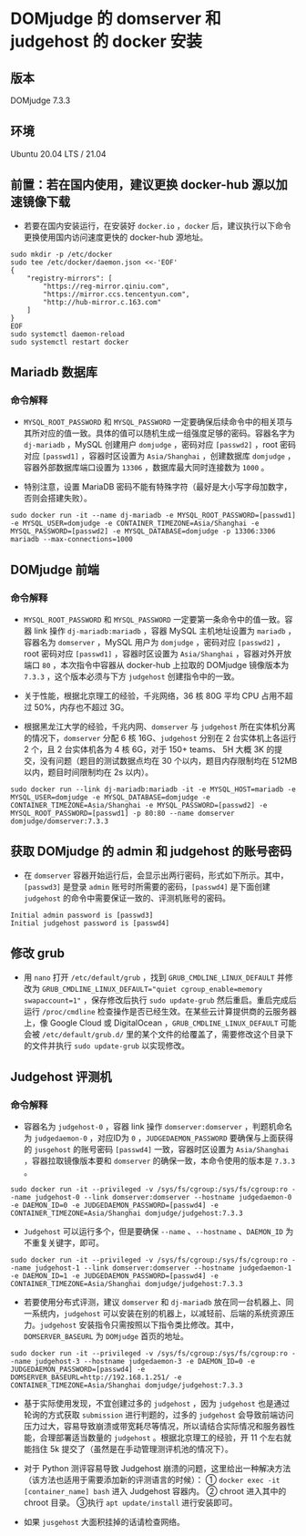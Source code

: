 # DOMjudge 的 domserver 和 judgehost 的 docker 安装

## 版本

DOMjudge 7.3.3

## 环境

Ubuntu 20.04 LTS / 21.04

## 前置：若在国内使用，建议更换 docker-hub 源以加速镜像下载

- 若要在国内安装运行，在安装好 `docker.io` ，`docker` 后，建议执行以下命令更换使用国内访问速度更快的 docker-hub 源地址。

```shell
sudo mkdir -p /etc/docker
sudo tee /etc/docker/daemon.json <<-'EOF'
{
    "registry-mirrors": [
        "https://reg-mirror.qiniu.com",
        "https://mirror.ccs.tencentyun.com",
        "http://hub-mirror.c.163.com"
    ]
}
EOF
sudo systemctl daemon-reload
sudo systemctl restart docker
```





## Mariadb 数据库

### 命令解释

- `MYSQL_ROOT_PASSWORD` 和 `MYSQL_PASSWORD` 一定要确保后续命令中的相关项与其所对应的值一致。具体的值可以随机生成一组强度足够的密码。容器名字为 `dj-mariadb` ，MySQL 创建用户 `domjudge` ，密码对应 `[passwd2]` ，root 密码对应 `[passwd1]` ，容器时区设置为 `Asia/Shanghai` ，创建数据库 `domjudge` ，容器外部数据库端口设置为 `13306` ，数据库最大同时连接数为 `1000` 。

- 特别注意，设置 MariaDB 密码不能有特殊字符（最好是大小写字母加数字，否则会搭建失败）。

```shell
sudo docker run -it --name dj-mariadb -e MYSQL_ROOT_PASSWORD=[passwd1] -e MYSQL_USER=domjudge -e CONTAINER_TIMEZONE=Asia/Shanghai -e MYSQL_PASSWORD=[passwd2] -e MYSQL_DATABASE=domjudge -p 13306:3306 mariadb --max-connections=1000
```





## DOMjudge 前端

### 命令解释

- `MYSQL_ROOT_PASSWORD` 和 `MYSQL_PASSWORD` 一定要第一条命令中的值一致。容器 link 操作 `dj-mariadb:mariadb` ，容器 MySQL 主机地址设置为 `mariadb` ，容器名为 `domserver` ，MySQL 用户为 `domjudge` ，密码对应 `[passwd2]` ，root 密码对应 `[passwd1]` ，容器时区设置为 `Asia/Shanghai` ，容器对外开放端口 `80` ，本次指令中容器从 docker-hub 上拉取的 DOMjudge 镜像版本为 `7.3.3` ，这个版本必须与下方 `judgehost` 创建指令中的一致。

- 关于性能，根据北京理工的经验，千兆网络，36 核 80G 平均 CPU 占用不超过 50%，内存也不超过 3G。
- 根据黑龙江大学的经验，千兆内网、`domserver` 与 `judgehost` 所在实体机分离的情况下，`domserver` 分配 6 核 16G、`judgehost` 分别在 2 台实体机上各运行 2 个，且 2 台实体机各为 4 核 6G，对于 150+ teams、 5H 大概 3K 的提交，没有问题（题目的测试数据点均在 30 个以内，题目内存限制均在 512MB 以内，题目时间限制均在 2s 以内）。

```shell
sudo docker run --link dj-mariadb:mariadb -it -e MYSQL_HOST=mariadb -e MYSQL_USER=domjudge -e MYSQL_DATABASE=domjudge -e CONTAINER_TIMEZONE=Asia/Shanghai -e MYSQL_PASSWORD=[passwd2] -e MYSQL_ROOT_PASSWORD=[passwd1] -p 80:80 --name domserver domjudge/domserver:7.3.3
```





## 获取 DOMjudge 的 admin 和 judgehost 的账号密码

- 在 `domserver` 容器开始运行后，会显示出两行密码，形式如下所示。其中，`[passwd3]` 是登录 `admin` 账号时所需要的密码，`[passwd4]` 是下面创建 `judgehost` 的命令中需要保证一致的、评测机账号的密码。

```shell
Initial admin password is [passwd3]
Initial judgehost password is [passwd4]
```





## 修改 grub

- 用 `nano` 打开 `/etc/default/grub` ，找到 `GRUB_CMDLINE_LINUX_DEFAULT` 并修改为 `GRUB_CMDLINE_LINUX_DEFAULT="quiet cgroup_enable=memory swapaccount=1"` ，保存修改后执行 `sudo update-grub` 然后重启。重启完成后运行 `/proc/cmdline` 检查操作是否已经生效。在某些云计算提供商的云服务器上，像 Google Cloud 或 DigitalOcean ，`GRUB_CMDLINE_LINUX_DEFAULT` 可能会被 `/etc/default/grub.d/` 里的某个文件的给覆盖了，需要修改这个目录下的文件并执行 `sudo update-grub` 以实现修改。





## Judgehost 评测机

### 命令解释

- 容器名为 `judgehost-0` ，容器 link 操作 `domserver:domserver` ，判题机命名为 `judgedaemon-0` ，对应ID为 `0` ，`JUDGEDAEMON_PASSWORD` 要确保与上面获得的 `jusgehost` 的账号密码 `[passwd4]` 一致，容器时区设置为 `Asia/Shanghai` ，容器拉取镜像版本要和 `domserver` 的确保一致，本命令使用的版本是 `7.3.3` 。

```shell
sudo docker run -it --privileged -v /sys/fs/cgroup:/sys/fs/cgroup:ro --name judgehost-0 --link domserver:domserver --hostname judgedaemon-0 -e DAEMON_ID=0 -e JUDGEDAEMON_PASSWORD=[passwd4] -e CONTAINER_TIMEZONE=Asia/Shanghai domjudge/judgehost:7.3.3
```

- `Judgehost` 可以运行多个，但是要确保 `--name` 、`--hostname` 、`DAEMON_ID` 为不重复关键字，即可。

```shell
sudo docker run -it --privileged -v /sys/fs/cgroup:/sys/fs/cgroup:ro --name judgehost-1 --link domserver:domserver --hostname judgedaemon-1 -e DAEMON_ID=1 -e JUDGEDAEMON_PASSWORD=[passwd4] -e CONTAINER_TIMEZONE=Asia/Shanghai domjudge/judgehost:7.3.3
```

- 若要使用分布式评测，建议 `domserver` 和 `dj-mariadb` 放在同一台机器上、同一系统内，`judgehost` 可以安装在别的机器上，以减轻前、后端的系统资源压力。`judgehost` 安装指令只需按照以下指令类比修改。其中，`DOMSERVER_BASEURL` 为 `DOMjudge` 首页的地址。

```shell
sudo docker run -it --privileged -v /sys/fs/cgroup:/sys/fs/cgroup:ro --name judgehost-3 --hostname judgedaemon-3 -e DAEMON_ID=0 -e JUDGEDAEMON_PASSWORD=[passwd4] -e DOMSERVER_BASEURL=http://192.168.1.251/ -e CONTAINER_TIMEZONE=Asia/Shanghai domjudge/judgehost:7.3.3
```

- 基于实际使用发现，不宜创建过多的 `judgehost` ，因为 `judgehost` 也是通过轮询的方式获取 `submission` 进行判题的，过多的 `judgehost` 会导致前端访问压力过大，容易导致崩溃或带宽耗尽等情况，所以请结合实际情况和服务器性能，合理部署适当数量的 `judgehost` 。根据北京理工的经验，开 11 个左右就能挡住 5k 提交了（虽然是在手动管理测评机池的情况下）。

- 对于 Python 测评容易导致 Judgehost 崩溃的问题，这里给出一种解决方法（该方法也适用于需要添加新的评测语言的时候）： ① `docker exec -it [container_name] bash` 进入 Judgehost 容器内。 ② chroot 进入其中的 chroot 目录。 ③执行 `apt update/install` 进行安装即可。

- 如果 `jusgehost` 大面积挂掉的话请检查网络。

